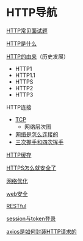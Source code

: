# HTTP导航



[HTTP常见面试题](./HTTP常见面试题.md)

[HTTP是什么](./HTTP常见面试题.md)

[HTTP的由来](./HTTP的由来.md)（历史发展）

- HTTP1
- HTTP1.1
- HTTPS
- HTTP2 
- HTTP3

HTTP连接

- [TCP](./TCP.md)
  - 网络层次图
- [网络是怎么连接的](./网络是怎么连接的.md)
- [三次握手和四次挥手](./三次握手和四次挥手.md)

[HTTP缓存](./HTTP缓存.md)

[HTTPS怎么就安全了](./HTTPS怎么就安全了.md)

[网络优化](./网络优化.md)

[web安全](./web安全.md)

[RESTful](./RESTful.md)

[session与token登录](./session与token登录.md)

[axios是如何封装HTTP请求的](./axios是如何封装HTTP请求的.md)